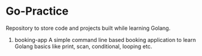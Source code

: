 # Go-Practice
Repository to store code and projects built while learning Golang.

1. booking-app
A simple command line based booking application to learn Golang basics like print, scan, conditional, looping etc.
